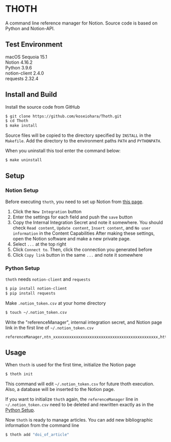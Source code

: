 # THOTH

A command line reference manager for Notion.
Source code is based on Python and Notion-API.

## Test Environment
macOS Sequoia 15.1  
Notion 4.16.2  
Python 3.9.6  
notion-client 2.4.0  
requests 2.32.4  

## Install and Build
Install the source code from GitHub
```sh
$ git clone https://github.com/koseiohara/Thoth.git
$ cd Thoth
$ make install
```
Source files will be copied to the directory specified by `INSTALL` in the `Makefile`.
Add the directory to the environment paths `PATH` and `PYTHONPATH`.  

When you uninstall this tool enter the command below:
```sh
$ make uninstall
```

## Setup
### Notion Setup
Before executing `thoth`, you need to set up Notion from [this page](https://www.notion.so/profile/integrations).
1. Click the `New Integration` button
1. Enter the settings for each field and push the `save` button
1. Copy the Internal Integration Secret and note it somewhere. You should check `Read content`, `Update content`, `Insert content`, and `No user information` in the Content Capabilities
After making these settings, open the Notion software and make a new private page.
1. Select `...` at the top right
1. Click `Connect to`. Then, click the connection you generated before
1. Click `Copy link` button in the same `...` and note it somewhere

### <a id="PythonSetup">Python Setup</a>
`thoth` needs `notion-client` and `requests`
```sh
$ pip install notion-client
$ pip install requests
```
Make `.notion_token.csv` at your home directory
```sh
$ touch ~/.notion_token.csv
```
Write the "referenceManager", internal integration secret, and Notion page link in the first line of `~/.notion_token.csv`
```csv
referenceManager,ntn_xxxxxxxxxxxxxxxxxxxxxxxxxxxxxxxxxxxxxxxxxxxxxx,https://www.notion.so/xxxxxxxxxxxxxxxxxxxxxxxxxxxxxxxxxxxxxxxxxxxxxxxxx
```

## Usage
When `thoth` is used for the first time, initialize the Notion page
```sh
$ thoth init
```
This command will edit `~/.notion_token.csv` for future thoth execution.
Also, a database will be inserted to the Notion page.  

If you want to initialize `thoth` again, the `referenceManager` line in `~/.notion_token.csv` need to be deleted and rewritten exactly as in the [Python Setup](#PythonSetup).  

Now `thoth` is ready to manage articles.
You can add new bibliographic information from the command line
```sh
$ thoth add "doi_of_article"
```




